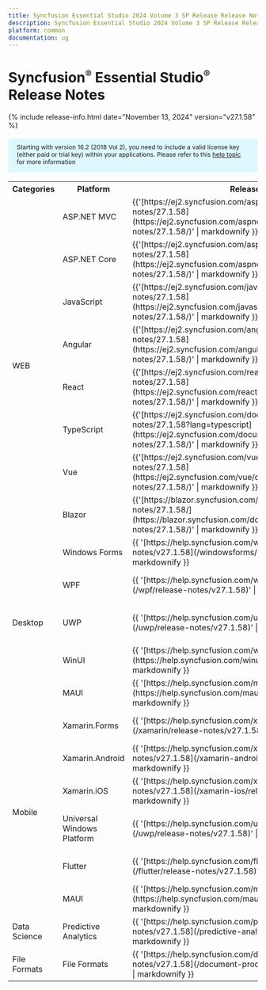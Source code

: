 ```yaml
---
title: Syncfusion Essential Studio 2024 Volume 3 SP Release Release Notes  
description: Syncfusion Essential Studio 2024 Volume 3 SP Release Release Notes  
platform: common
documentation: ug
---
```


# Syncfusion<sup style="font-size:70%">&reg;</sup>   Essential Studio<sup style="font-size:70%">&reg;</sup>  Release Notes  

{% include release-info.html date="November 13, 2024"   version="v27.1.58" %} 

<style>
#license {
    font-size: .88em!important;
margin-top: 1.5em;     margin-bottom: 1.5em;
    background-color: #def8ff;
    padding: 10px 17px 14px;
}
</style>

<div id="license">
Starting with version 16.2 (2018 Vol 2), you need to include a valid license key (either paid or trial key) within your applications. 
Please refer to this <a href="/common/essential-studio/licensing/license-key">help topic</a> for more information 
</div>



<table>
<tr>
<th>
Categories</th><th>
Platform</th><th>
Release Notes</th><th>
Read Me</th></tr>
<tr>
<td rowspan="8">
WEB 
</td>
<td>
ASP.NET MVC
</td>
<td>{{'[https://ej2.syncfusion.com/aspnetmvc/documentation/release-notes/27.1.58](https://ej2.syncfusion.com/aspnetmvc/documentation/release-notes/27.1.58/)' | markdownify }}
</td>
<td>{{'[http://files2.syncfusion.com/Installs/v27.1.58/ReadMe/web/ASPMVC.html](http://files2.syncfusion.com/Installs/v27.1.58/ReadMe/web/ASPMVC.html)' | markdownify }}
</td>
</tr>
<tr>
<td>
ASP.NET Core	
</td>
<td>{{'[https://ej2.syncfusion.com/aspnetcore/documentation/release-notes/27.1.58](https://ej2.syncfusion.com/aspnetcore/documentation/release-notes/27.1.58/)' | markdownify }}
</td>
<td>{{'[http://files2.syncfusion.com/Installs/v27.1.58/ReadMe/web/ASPNETCORE.html](http://files2.syncfusion.com/Installs/v27.1.58/ReadMe/web/ASPNETCORE.html)' | markdownify }}
</td>
</tr>
<tr>
<td>
JavaScript
</td>
<td>{{'[https://ej2.syncfusion.com/javascript/documentation/release-notes/27.1.58](https://ej2.syncfusion.com/javascript/documentation/release-notes/27.1.58/)' | markdownify }}
</td>
<td>{{'[http://files2.syncfusion.com/Installs/v27.1.58/ReadMe/web/JavaScript.html](http://files2.syncfusion.com/Installs/v27.1.58/ReadMe/web/JavaScript.html)' | markdownify }}
</td>
</tr>
<tr>
<td>
Angular
</td>
<td>{{'[https://ej2.syncfusion.com/angular/documentation/release-notes/27.1.58](https://ej2.syncfusion.com/angular/documentation/release-notes/27.1.58/)' | markdownify }}
</td>
<td>{{'[http://files2.syncfusion.com/Installs/v27.1.58/ReadMe/web/Angular.html](http://files2.syncfusion.com/Installs/v27.1.58/ReadMe/web/Angular.html)' | markdownify }}
</td>
</tr>
<tr>
<td>
React
</td>
<td>{{'[https://ej2.syncfusion.com/react/documentation/release-notes/27.1.58](https://ej2.syncfusion.com/react/documentation/release-notes/27.1.58/)' | markdownify }}
</td>
<td>{{'[http://files2.syncfusion.com/Installs/v27.1.58/ReadMe/web/React.html](http://files2.syncfusion.com/Installs/v27.1.58/ReadMe/web/React.html)' | markdownify }}
</td>
</tr>
<tr>
<td>
TypeScript
</td>
<td>{{'[https://ej2.syncfusion.com/documentation/release-notes/27.1.58?lang=typescript](https://ej2.syncfusion.com/documentation/release-notes/27.1.58/)' | markdownify }}
</td>
<td>{{'[http://files2.syncfusion.com/Installs/v27.1.58/ReadMe/web/TypeScript.html](http://files2.syncfusion.com/Installs/v27.1.58/ReadMe/web/TypeScript.html)' | markdownify }}
</td>
</tr>
<tr>
<td>
Vue
</td>
<td>{{'[https://ej2.syncfusion.com/vue/documentation/release-notes/27.1.58](https://ej2.syncfusion.com/vue/documentation/release-notes/27.1.58/)' | markdownify }}
</td>
<td>{{'[http://files2.syncfusion.com/Installs/v27.1.58/ReadMe/web/Vue.html](http://files2.syncfusion.com/Installs/v27.1.58/ReadMe/web/Vue.html)' | markdownify }}
</td>
</tr>
<tr>
<td>
Blazor
</td>
<td>{{'[https://blazor.syncfusion.com/documentation/release-notes/27.1.58/](https://blazor.syncfusion.com/documentation/release-notes/27.1.58/)' | markdownify }}
</td>
<td>{{'[http://files2.syncfusion.com/Installs/v27.1.58/ReadMe/web/Blazor.html](http://files2.syncfusion.com/Installs/v27.1.58/ReadMe/web/Blazor.html)' | markdownify }}
</td>
</tr>
<tr>
<td rowspan="5">
Desktop
</td>
<td>
Windows Forms
</td>
<td>{{ '[https://help.syncfusion.com/windowsforms/release-notes/v27.1.58](/windowsforms/release-notes/v27.1.58)' | markdownify }}
</td>
<td>{{ '[http://files2.syncfusion.com/Installs/v27.1.58/ReadMe/WindowsForms.html](http://files2.syncfusion.com/Installs/v27.1.58/ReadMe/WindowsForms.html)' | markdownify }}
</td>
</tr>
<tr>
<td>
WPF
</td>
<td>{{ '[https://help.syncfusion.com/wpf/release-notes/v27.1.58](/wpf/release-notes/v27.1.58)' | markdownify }}
</td>
<td>{{ '[http://files2.syncfusion.com/Installs/v27.1.58/ReadMe/WPF.html](http://files2.syncfusion.com/Installs/v27.1.58/ReadMe/WPF.html)' | markdownify }}
</td>
</tr>
<tr>
<td>
UWP
</td>
<td>{{ '[https://help.syncfusion.com/uwp/release-notes/v27.1.58](/uwp/release-notes/v27.1.58)' | markdownify }}
</td>
<td>{{ '[http://files2.syncfusion.com/Installs/v27.1.58/ReadMe/UniversalWindows.html](http://files2.syncfusion.com/Installs/v27.1.58/ReadMe/UniversalWindows.html)' | markdownify }}
</td>
</tr>
<tr>
<td>
WinUI
</td>
<td>{{ '[https://help.syncfusion.com/winui/release-notes/v27.1.58](https://help.syncfusion.com/winui/release-notes/v27.1.58)' | markdownify }}
</td>
<td>{{ '[http://files2.syncfusion.com/Installs/v27.1.58/ReadMe/WinUI.html](http://files2.syncfusion.com/Installs/v27.1.58/ReadMe/WinUI.html)' | markdownify }}
</td>
</tr>
<tr>
<td>
MAUI
</td>
<td>{{ '[https://help.syncfusion.com/maui/release-notes/v27.1.58](https://help.syncfusion.com/maui/release-notes/v27.1.58)' | markdownify }}
</td>
<td>{{ '[http://files2.syncfusion.com/Installs/v27.1.58/ReadMe/.NETMAUI.html](http://files2.syncfusion.com/Installs/v27.1.58/ReadMe/.NETMAUI.html)' | markdownify }}
</td>
</tr>
<tr>
<td rowspan="6">
Mobile
</td>
<td>
Xamarin.Forms
</td>
<td>{{ '[https://help.syncfusion.com/xamarin/release-notes/v27.1.58](/xamarin/release-notes/v27.1.58)' | markdownify }}
</td>
<td>{{ '[http://files2.syncfusion.com/Installs/v27.1.58/ReadMe/Xamarin_Forms.html](http://files2.syncfusion.com/Installs/v27.1.58/ReadMe/Xamarin_Forms.html)' | markdownify }}
</td>
</tr>
<tr>
<td>
Xamarin.Android
</td>
<td>{{ '[https://help.syncfusion.com/xamarin-android/release-notes/v27.1.58](/xamarin-android/release-notes/v27.1.58)' | markdownify }}
</td>
<td>{{ '[http://files2.syncfusion.com/Installs/v27.1.58/ReadMe/Xamarin_Forms.html](http://files2.syncfusion.com/Installs/v27.1.58/ReadMe/Xamarin_Forms.html)' | markdownify }}
</td>
</tr>
<tr>
<td>
Xamarin.iOS
</td>
<td>{{ '[https://help.syncfusion.com/xamarin-ios/release-notes/v27.1.58](/xamarin-ios/release-notes/v27.1.58)' | markdownify }}
</td>
<td>{{ '[http://files2.syncfusion.com/Installs/v27.1.58/ReadMe/Xamarin_Forms.html](http://files2.syncfusion.com/Installs/v27.1.58/ReadMe/Xamarin_Forms.html)' | markdownify }}
</td>
</tr>
<tr>
<td>
Universal Windows Platform
</td>
<td>{{ '[https://help.syncfusion.com/uwp/release-notes/v27.1.58](/uwp/release-notes/v27.1.58)' | markdownify }}
</td>
<td>{{ '[http://files2.syncfusion.com/Installs/v27.1.58/ReadMe/UniversalWindows.html](http://files2.syncfusion.com/Installs/v27.1.58/ReadMe/UniversalWindows.html)' | markdownify }}
</td>
</tr>
<tr>
<td>
Flutter
</td>
<td>{{ '[https://help.syncfusion.com/flutter/release-notes/v27.1.58](/flutter/release-notes/v27.1.58)' | markdownify }}
</td>
<td>{{ '[http://files2.syncfusion.com/Installs/v27.1.58/ReadMe/Flutter.html](http://files2.syncfusion.com/Installs/v27.1.58/ReadMe/Flutter.html)' | markdownify }}
</td>
</tr>
<tr>
<td>
MAUI
</td>
<td>{{ '[https://help.syncfusion.com/maui/release-notes/v27.1.58](https://help.syncfusion.com/maui/release-notes/v27.1.58)' | markdownify }}
</td>
<td>{{ '[http://files2.syncfusion.com/Installs/v27.1.58/ReadMe/.NETMAUI.html](http://files2.syncfusion.com/Installs/v27.1.58/ReadMe/.NETMAUI.html)' | markdownify }}
</td>
</tr>



<tr>
<td>
Data Science
</td>
<td>
Predictive Analytics
</td>
<td>{{ '[https://help.syncfusion.com/predictive-analytics/release-notes/v27.1.58](/predictive-analytics/release-notes/v27.1.58)' | markdownify }}
</td>
<td>
</td>
</tr>
<tr>
<td>
File Formats
</td>
<td>
File Formats
</td>
<td>{{ '[https://help.syncfusion.com/document-processing/release-notes/v27.1.58](/document-processing/release-notes/v27.1.58)' | markdownify }}
</td>
<td>
</td>
</tr>
</table>